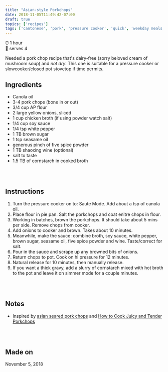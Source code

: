```yaml
---
title: "Asian-style Porkchops"
date: 2018-11-05T11:49:42-07:00
draft: true
topics: ['recipes']
tags: ['cantonese', 'pork', 'pressure cooker', 'quick', 'weekday meals']
---
```

:alarm_clock: 1 hour <br>
:stew: serves 4


Needed a pork chop recipe that's dairy-free (sorry beloved cream of mushroom soup) and *not dry*. This one is suitable for a pressure cooker or slowcooker/closed pot stovetop if time permits.


## Ingredients

* Canola oil 
* 3-4 pork chops (bone in or out)
* 3/4 cup AP flour
* 2 large yellow onions, sliced 
* 1 cup chicken broth (if using powder watch salt)
* 1/4 cup soy sauce
* 1/4 tsp white pepper
* 1 TB brown sugar
* 1 tsp seasame oil
* generous pinch of five spice powder
* 1 TB shaoxing wine (optional)
* salt to taste
* 1.5 TB of cornstarch in cooked broth

<br><br>

## Instructions

1. Turn the pressure cooker on to: Saute Mode. Add about a tsp of canola oil.
2. Place flour in pie pan. Salt the porkchops and coat enitre chops in flour. 
3. Working in batches, brown the porkchops. It should take about 5 mins per side. Remove chops from cooker.
4. Add onions to cooker and brown. Takes about 10 minutes.
5. Meanwhile, make the sauce: combine broth, soy sauce, white pepper, brown sugar, seasame oil, five spice powder and wine. Taste/correct for salt.
6. Pour in the sauce and scrape up any browned bits of onions.
7. Return chops to pot. Cook on hi pressure for 12 minutes.
8. Natural release for 10 minutes, then manually release.
9. If you want a thick gravy, add a slurry of cornstarch mixed with hot broth to the pot and leave it on simmer mode for a couple minutes.

<br><br>

## Notes 

* Inspired by [asian seared pork chops](https://thewoksoflife.com/2014/01/asian-seared-pork-chops/) and [How to Cook Juicy and Tender Porkchops](https://www.thekitchn.com/instant-pot-pork-chops-257222)

<br><br>

## Made on
November 5, 2018


